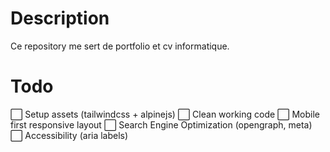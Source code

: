 # Description

Ce repository me sert de portfolio et cv informatique.

# Todo

⬜ Setup assets (tailwindcss + alpinejs)
⬜ Clean working code
⬜ Mobile first responsive layout
⬜ Search Engine Optimization (opengraph, meta)
⬜ Accessibility (aria labels)